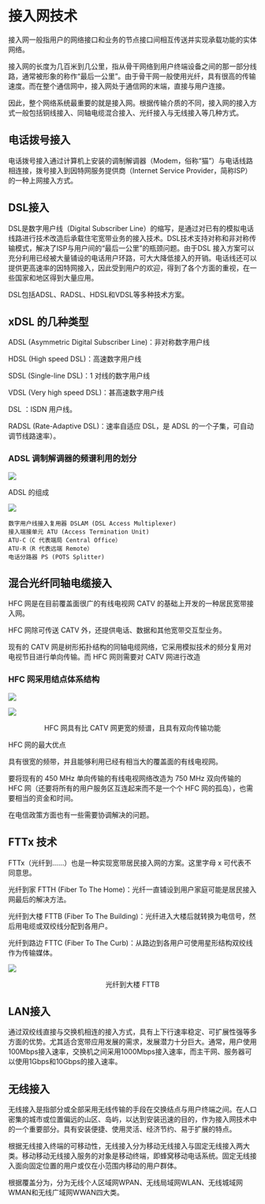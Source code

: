 # 接入网技术

接入网一般指用户的网络接口和业务的节点接口间相互传送并实现承载功能的实体网络。

接入网的长度为几百米到几公里，指从骨干网络到用户终端设备之间的那一部分线路，通常被形象的称作“最后一公里”。由于骨干网一般使用光纤，具有很高的传输速度。而在整个通信网中，接入网处于通信网的末端，直接与用户连接。

因此，整个网络系统最重要的就是接入网。根据传输介质的不同，接入网的接入方式一般包括铜线接入、同轴电缆混合接入、光纤接入与无线接入等几种方式。



## 电话拨号接入

电话拨号接入通过计算机上安装的调制解调器（Modem，俗称“猫”）与电话线路相连接，拨号接入到因特网服务提供商（Internet Service Provider，简称ISP）的一种上网接入方式。



## DSL接入

DSL是数字用户线（Digital Subscriber Line）的缩写，是通过对已有的模拟电话线路进行技术改造后承载住宅宽带业务的接入技术。DSL技术支持对称和非对称传输模式，解决了ISP与用户间的“最后一公里”的瓶颈问题。由于DSL 接入方案可以充分利用已经被大量铺设的电话用户环路，可大大降低接入的开销。电话线还可以提供更高速率的因特网接入，因此受到用户的欢迎，得到了各个方面的重视，在一些国家和地区得到大量应用。

DSL包括ADSL、RADSL、HDSL和VDSL等多种技术方案。

## xDSL 的几种类型

ADSL (Asymmetric Digital Subscriber Line)：非对称数字用户线

HDSL (High speed DSL)：高速数字用户线

SDSL (Single-line DSL)：1 对线的数字用户线

VDSL (Very high speed DSL)：甚高速数字用户线

DSL ：ISDN 用户线。

RADSL (Rate-Adaptive DSL)：速率自适应  DSL，是 ADSL 的一个子集，可自动调节线路速率）。 

### ADSL 调制解调器的频谱利用的划分

![](https://cdn.jsdelivr.net/gh/ZanderZhao/img20/file/20191104174853.png)





ADSL 的组成 



![](https://cdn.jsdelivr.net/gh/ZanderZhao/img20/file/20191104174954.png)



```
数字用户线接入复用器 DSLAM (DSL Access Multiplexer)
接入端接单元 ATU (Access Termination Unit)
ATU-C（C 代表端局 Central Office）
ATU-R（R 代表远端 Remote）
电话分路器 PS (POTS Splitter)  
```



## 混合光纤同轴电缆接入

HFC 网是在目前覆盖面很广的有线电视网 CATV 的基础上开发的一种居民宽带接入网。

HFC 网除可传送 CATV 外，还提供电话、数据和其他宽带交互型业务。

现有的 CATV 网是树形拓扑结构的同轴电缆网络，它采用模拟技术的频分复用对电视节目进行单向传输。而 HFC 网则需要对 CATV 网进行改造



### HFC 网采用结点体系结构

![](https://cdn.jsdelivr.net/gh/ZanderZhao/img20/file/20191104175145.png)



![](https://cdn.jsdelivr.net/gh/ZanderZhao/img20/file/20191104175217.png)



<center>HFC 网具有比 CATV 网更宽的频谱，且具有双向传输功能 </center>



HFC 网的最大优点

具有很宽的频带，并且能够利用已经有相当大的覆盖面的有线电视网。

要将现有的 450 MHz 单向传输的有线电视网络改造为 750 MHz 双向传输的 HFC 网（还要将所有的用户服务区互连起来而不是一个个 HFC 网的孤岛），也需要相当的资金和时间。

在电信政策方面也有一些需要协调解决的问题。 



## FTTx 技术

FTTx（光纤到……）也是一种实现宽带居民接入网的方案。这里字母 x 可代表不同意思。

光纤到家 FTTH (Fiber To The Home)：光纤一直铺设到用户家庭可能是居民接入网最后的解决方法。

光纤到大楼 FTTB (Fiber To The Building)：光纤进入大楼后就转换为电信号，然后用电缆或双绞线分配到各用户。

光纤到路边 FTTC (Fiber To The Curb)：从路边到各用户可使用星形结构双绞线作为传输媒体。    

![](https://cdn.jsdelivr.net/gh/ZanderZhao/img20/file/20191104175419.png)

<center>光纤到大楼 FTTB </center>



## LAN接入

通过双绞线直接与交换机相连的接入方式，具有上下行速率稳定、可扩展性强等多方面的优势。尤其适合宽带应用发展的需求，发展潜力十分巨大。通常，用户使用100Mbps接入速率，交换机之间采用1000Mbps接入速率，而主干网、服务器可以使用1Gbps和10Gbps的接入速率。





## 无线接入

无线接入是指部分或全部采用无线传输的手段在交换结点与用户终端之间。在人口密集的城市或位置偏远的山区、岛屿，以达到安装迅速的目的，作为接入网技术中的一个重要部分。具有安装便捷、使用灵活、经济节约、易于扩展的特点。

根据无线接入终端的可移动性，无线接入分为移动无线接入与固定无线接入两大类。移动移动无线接入服务的对象是移动终端，即蜂窝移动电话系统。固定无线接入面向固定位置的用户或仅在小范围内移动的用户群体。

根据覆盖分为，分为无线个人区域网WPAN、无线局域网WLAN、无线城域网WMAN和无线广域网WWAN四大类。


